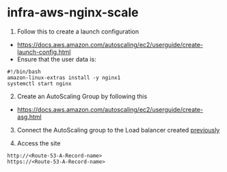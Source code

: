 # infra-aws-nginx-scale

1. Follow this to create a launch configuration
- https://docs.aws.amazon.com/autoscaling/ec2/userguide/create-launch-config.html
- Ensure that the user data is:
```
#!/bin/bash
amazon-linux-extras install -y nginx1
systemctl start nginx
```

2. Create an AutoScaling Group by following this
- https://docs.aws.amazon.com/autoscaling/ec2/userguide/create-asg.html

3. Connect the AutoScaling group to the Load balancer created [previously](https://github.com/trainmanrun/infra-aws-nginx-lb)

4. Access the site
```
http://<Route-53-A-Record-name>
https://<Route-53-A-Record-name>
```
